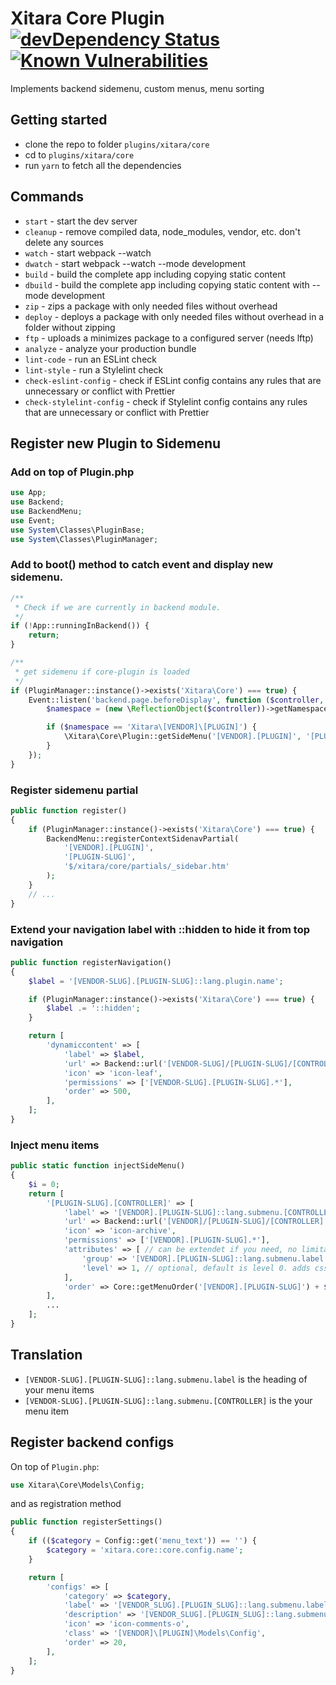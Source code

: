 # Xitara Core Plugin [![devDependency Status](https://david-dm.org/xitara/oc-plugin-core/dev-status.svg)](https://david-dm.org/xitara/oc-plugin-core/?type=dev) [![Known Vulnerabilities](https://snyk.io/test/github/xitara/oc-plugin-core/badge.svg)](https://snyk.io//test/github/xitara/oc-plugin-core)

Implements backend sidemenu, custom menus, menu sorting

## Getting started

- clone the repo to folder `plugins/xitara/core`
- cd to `plugins/xitara/core`
- run `yarn` to fetch all the dependencies

## Commands

- `start` - start the dev server
- `cleanup` - remove compiled data, node_modules, vendor, etc. don't delete any sources
- `watch` - start webpack --watch
- `dwatch` - start webpack --watch --mode development
- `build` - build the complete app including copying static content
- `dbuild` - build the complete app including copying static content with --mode development
- `zip` - zips a package with only needed files without overhead
- `deploy` - deploys a package with only needed files without overhead in a folder without zipping
- `ftp` - uploads a minimizes package to a configured server (needs lftp)
- `analyze` - analyze your production bundle
- `lint-code` - run an ESLint check
- `lint-style` - run a Stylelint check
- `check-eslint-config` - check if ESLint config contains any rules that are unnecessary or conflict with Prettier
- `check-stylelint-config` - check if Stylelint config contains any rules that are unnecessary or conflict with Prettier

## Register new Plugin to Sidemenu

### Add on top of Plugin.php
```php
use App;
use Backend;
use BackendMenu;
use Event;
use System\Classes\PluginBase;
use System\Classes\PluginManager;
```

### Add to boot() method to catch event and display new sidemenu.
```php
/**
 * Check if we are currently in backend module.
 */
if (!App::runningInBackend()) {
    return;
}

/**
 * get sidemenu if core-plugin is loaded
 */
if (PluginManager::instance()->exists('Xitara\Core') === true) {
    Event::listen('backend.page.beforeDisplay', function ($controller, $action, $params) {
        $namespace = (new \ReflectionObject($controller))->getNamespaceName();

        if ($namespace == 'Xitara\[VENDOR]\[PLUGIN]') {
            \Xitara\Core\Plugin::getSideMenu('[VENDOR].[PLUGIN]', '[PLUGIN-SLUG]');
        }
    });
}
```

### Register sidemenu partial
```php
public function register()
{
    if (PluginManager::instance()->exists('Xitara\Core') === true) {
        BackendMenu::registerContextSidenavPartial(
            '[VENDOR].[PLUGIN]',
            '[PLUGIN-SLUG]',
            '$/xitara/core/partials/_sidebar.htm'
        );
    }
    // ...
}
```

### Extend your navigation label with ::hidden to hide it from top navigation
```php
public function registerNavigation()
{
    $label = '[VENDOR-SLUG].[PLUGIN-SLUG]::lang.plugin.name';

    if (PluginManager::instance()->exists('Xitara\Core') === true) {
        $label .= '::hidden';
    }

    return [
        'dynamiccontent' => [
            'label' => $label,
            'url' => Backend::url('[VENDOR-SLUG]/[PLUGIN-SLUG]/[CONTROLLER'),
            'icon' => 'icon-leaf',
            'permissions' => ['[VENDOR-SLUG].[PLUGIN-SLUG].*'],
            'order' => 500,
        ],
    ];
}
```

### Inject menu items
```php
public static function injectSideMenu()
{
    $i = 0;
    return [
        '[PLUGIN-SLUG].[CONTROLLER]' => [
            'label' => '[VENDOR].[PLUGIN-SLUG]::lang.submenu.[CONTROLLER]',
            'url' => Backend::url('[VENDOR]/[PLUGIN-SLUG]/[CONTROLLER]'),
            'icon' => 'icon-archive',
            'permissions' => ['[VENDOR].[PLUGIN-SLUG].*'],
            'attributes' => [ // can be extendet if you need, no limitations
                'group' => '[VENDOR].[PLUGIN-SLUG]::lang.submenu.label',
                'level' => 1, // optional, default is level 0. adds css-class level-X to li
            ],
            'order' => Core::getMenuOrder('[VENDOR].[PLUGIN-SLUG]') + $i++,
        ],
        ...
    ];
}
```

## Translation

- `[VENDOR-SLUG].[PLUGIN-SLUG]::lang.submenu.label` is the heading of your menu items
- `[VENDOR-SLUG].[PLUGIN-SLUG]::lang.submenu.[CONTROLLER]` is the your menu item

## Register backend configs
On top of `Plugin.php`:
```php
use Xitara\Core\Models\Config;
```

and as registration method
```php
public function registerSettings()
{
    if (($category = Config::get('menu_text')) == '') {
        $category = 'xitara.core::core.config.name';
    }

    return [
        'configs' => [
            'category' => $category,
            'label' => '[VENDOR_SLUG].[PLUGIN_SLUG]::lang.submenu.label',
            'description' => '[VENDOR_SLUG].[PLUGIN_SLUG]::lang.submenu.description',
            'icon' => 'icon-comments-o',
            'class' => '[VENDOR]\[PLUGIN]\Models\Config',
            'order' => 20,
        ],
    ];
}
```
